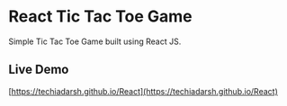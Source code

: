 # React Tic Tac Toe Game
Simple Tic Tac Toe Game built using React JS.

## Live Demo
[https://techiadarsh.github.io/React](https://techiadarsh.github.io/React)
